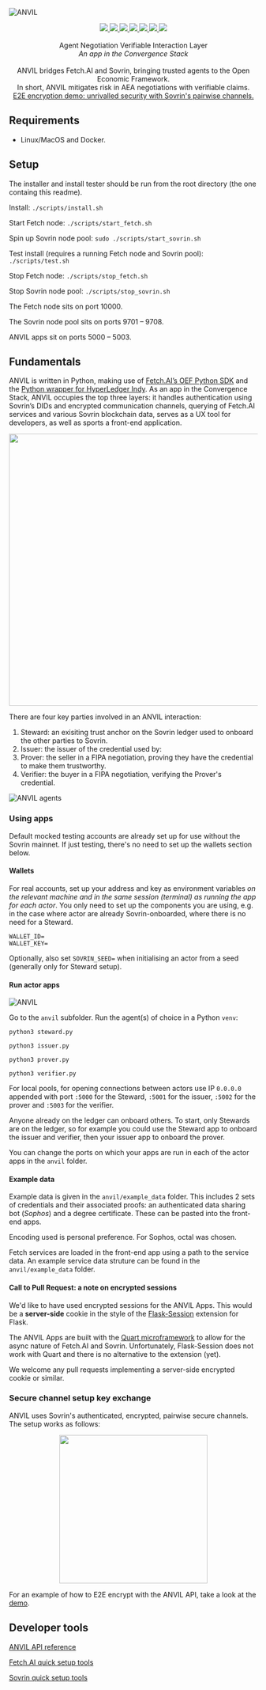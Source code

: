 ![ANVIL](./assets/anvil_logo_colour.png)

<p align="center">
    <a href="https://github.com/fetchai" alt="Fetch.AI version: Public Release 2">
        <img src="./assets/fetch_version.svg" />
    </a>
    <a href="https://github.com/hyperledger/indy-sdk" alt="Hyperledger Indy version: 1.8.2">
        <img src="./assets/sovrin_version.svg" />
    </a>
    <a href="https://github.com/fetchai" alt="Fetch.AI local: supported">
        <img src="./assets/fetch_local.svg" />
    </a>
    <a href="https://github.com/fetchai" alt="Fetch.AI testnet: supported">
        <img src="./assets/fetch_testnet.svg" />
    </a>
    <a href="https://github.com/hyperledger/indy-sdk" alt="Sovrin local: supported">
        <img src="./assets/sovrin_local.svg" />
    </a>
    <a href="https://github.com/hyperledger/indy-sdk" alt="Sovrin testnet: in progress">
        <img src="./assets/sovrin_testnet.svg" />
    </a>
    <a href="https://github.com/hyperledger/indy-sdk" alt="Sovrin mainnet: in progress">
        <img src="./assets/sovrin_mainnet.svg" />
    </a>
    <br><br>
    Agent Negotiation Verifiable Interaction Layer
    <br>
    <i>An app in the Convergence Stack</i>
    <br><br>
    ANVIL bridges Fetch.AI and Sovrin, bringing trusted agents to the Open Economic Framework.
    <br>
    In short, ANVIL mitigates risk in AEA negotiations with verifiable claims.
    <br>
    <a href="https://github.com/OutlierVentures/ANVIL/blob/master/anvil/sovrin/e2edemo.py" >E2E encryption demo: unrivalled security with Sovrin's pairwise channels.</a>
    <br>
</p>

## Requirements

- Linux/MacOS and Docker.

## Setup

The installer and install tester should be run from the root directory (the one containg this readme).

Install: `./scripts/install.sh`

Start Fetch node: `./scripts/start_fetch.sh`

Spin up Sovrin node pool: `sudo ./scripts/start_sovrin.sh`

Test install (requires a running Fetch node and Sovrin pool): `./scripts/test.sh`

Stop Fetch node: `./scripts/stop_fetch.sh`

Stop Sovrin node pool: `./scripts/stop_sovrin.sh`

The Fetch node sits on port 10000.

The Sovrin node pool sits on ports 9701 – 9708.

ANVIL apps sit on ports 5000 – 5003.

## Fundamentals

ANVIL is written in Python, making use of [Fetch.AI’s OEF Python SDK](https://github.com/fetchai/oef-sdk-python) and the [Python wrapper for HyperLedger Indy](https://github.com/hyperledger/indy-sdk/tree/master/wrappers/python). As an app in the Convergence Stack, ANVIL occupies the top three layers: it handles authentication using Sovrin’s DIDs and encrypted communication channels, querying of Fetch.AI services and various Sovrin blockchain data, serves as a UX tool for developers, as well as sports a front-end application.

<p align="center">
    <img src="./assets/anvil_stack.png" width="550" />
</p>

There are four key parties involved in an ANVIL interaction:
1. Steward: an exisiting trust anchor on the Sovrin ledger used to onboard the other parties to Sovrin.
2. Issuer: the issuer of the credential used by:
3. Prover: the seller in a FIPA negotiation, proving they have the credential to make them trustworthy.
4. Verifier: the buyer in a FIPA negotiation, verifying the Prover's credential.

![ANVIL agents](./assets/agents.png)

### Using apps

Default mocked testing accounts are already set up for use without the Sovrin mainnet. If just testing, there's no need to set up the wallets section below.

#### Wallets

For real accounts, set up your address and key as environment variables *on the relevant machine and in the same session (terminal) as running the app for each actor*. You only need to set up the components you are using, e.g. in the case where actor are already Sovrin-onboarded, where there is no need for a Steward.

```
WALLET_ID=
WALLET_KEY=
```

Optionally, also set `SOVRIN_SEED=` when initialising an actor from a seed (generally only for Steward setup).

#### Run actor apps

![ANVIL](./assets/issuer_app.png)

Go to the `anvil` subfolder. Run the agent(s) of choice in a Python `venv`:

```
python3 steward.py
```
```
python3 issuer.py
```
```
python3 prover.py
```
```
python3 verifier.py
```

For local pools, for opening connections between actors use IP `0.0.0.0` appended with port `:5000` for the Steward, `:5001` for the issuer, `:5002` for the prover and `:5003` for the verifier.

Anyone already on the ledger can onboard others. To start, only Stewards are on the ledger, so for example you could use the Steward app to onboard the issuer and verifier, then your issuer app to onboard the prover.

You can change the ports on which your apps are run in each of the actor apps in the `anvil` folder.

#### Example data

Example data is given in the `anvil/example_data` folder. This includes 2 sets of credentials and their associated proofs: an authenticated data sharing bot (_Sophos_) and a degree certificate. These can be pasted into the front-end apps.

Encoding used is personal preference. For Sophos, octal was chosen.

Fetch services are loaded in the front-end app using a path to the service data. An example service data struture can be found in the `anvil/example_data` folder.

#### Call to Pull Request: a note on encrypted sessions

We'd like to have used encrypted sessions for the ANVIL Apps. This would be a **server-side** cookie in the style of the [Flask-Session](https://pythonhosted.org/Flask-Session/) extension for Flask.

The ANVIL Apps are built with the [Quart microframework](https://github.com/xutaoding/quart) to allow for the async nature of Fetch.AI and Sovrin. Unfortunately, Flask-Session does not work with Quart and there is no alternative to the extension (yet).

We welcome any pull requests implementing a server-side encrypted cookie or similar.

### Secure channel setup key exchange

ANVIL uses Sovrin's authenticated, encrypted, pairwise secure channels. The setup works as follows:

<p align="center">
    <img src="./assets/secure_channel.png" width="300" />
</p>

For an example of how to E2E encrypt with the ANVIL API, take a look at the [demo](https://github.com/OutlierVentures/ANVIL/blob/master/anvil/sovrin/e2edemo.py).

## Developer tools

[ANVIL API reference](./API.md)

[Fetch.AI quick setup tools](https://github.com/OutlierVentures/Fetch.AI-Springboard)

[Sovrin quick setup tools](https://github.com/OutlierVentures/Sovrin-Springboard)

